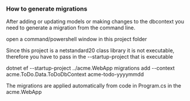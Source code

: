 ﻿### How to generate migrations

After adding or updating models or making changes to the dbcontext you need to generate a migration from the command line.

open a command/powershell window in this project folder

Since this project is a netstandard20 class library it is not executable, therefore you have to pass in the --startup-project that is executable

dotnet ef --startup-project ../acme.WebApp migrations add  --context acme.ToDo.Data.ToDoDbContext acme-todo-yyyymmdd

The migrations are applied automatically from code in Program.cs in the acme.WebApp

